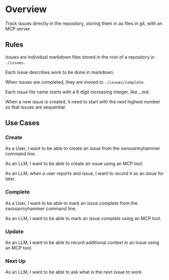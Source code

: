 # Overview

Track issues directly in the repository, storing them in as files in git, with an MCP server.

## Rules

Issues are individual markdown files stored in the root of a repository in `./issues`.

Each Issue describes work to be done in markdown.

When issues are completed, they are moved to `./issues/complete`.

Each issue file name starts with a 6 digit increasing integer, like <nnnnnn>_<more naming>.md.

When a new issue is created, it need to start with the next highest number so that issues are sequential.

## Use Cases

### Create

As a User, I want to be able to create an issue from the swissarmyhammer command line.

As an LLM, I want to be able to create an issue using an MCP tool.

As an LLM, when a user reports and issue, I want to record it as an issue for later.

### Complete

As a User, I want to be able to mark an issue complete from the swissarmyhammer command line.

As an LLM, I want to be able to mark an issue complete using an MCP tool.

### Update

As an LLM, I want to be able to record additional context in an issue using an MCP tool.

### Next Up

As an LLM, I want to be able to ask what is the next issue to work.
